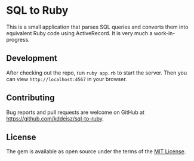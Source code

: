 # SQL to Ruby

This is a small application that parses SQL queries and converts them into equivalent Ruby code using ActiveRecord. It is very much a work-in-progress.

## Development

After checking out the repo, run `ruby app.rb` to start the server. Then you can view `http://localhost:4567` in your browser.

## Contributing

Bug reports and pull requests are welcome on GitHub at https://github.com/kddeisz/sql-to-ruby.

## License

The gem is available as open source under the terms of the [MIT License](https://opensource.org/licenses/MIT).

